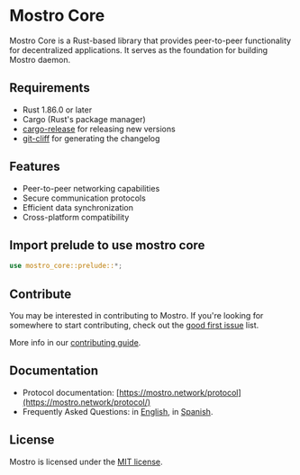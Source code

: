 # Mostro Core

Mostro Core is a Rust-based library that provides peer-to-peer functionality for decentralized applications. It serves as the foundation for building Mostro daemon.

## Requirements

- Rust 1.86.0 or later
- Cargo (Rust's package manager)
- [cargo-release](https://crates.io/crates/cargo-release) for releasing new versions
- [git-cliff](https://crates.io/crates/git-cliff) for generating the changelog

## Features

- Peer-to-peer networking capabilities
- Secure communication protocols
- Efficient data synchronization
- Cross-platform compatibility

## Import prelude to use mostro core

```rust
use mostro_core::prelude::*;
```

## Contribute

You may be interested in contributing to Mostro. If you're looking for somewhere to start contributing, check out the [good first issue](https://github.com/MostroP2P/mostro-core/labels/good%20first%20issue) list.

More info in our [contributing guide](contributing.md).

## Documentation

- Protocol documentation: [https://mostro.network/protocol](https://mostro.network/protocol/)
- Frequently Asked Questions: in [English](https://mostro.network/docs-english/), in [Spanish](https://mostro.network/docs-spanish/).

## License

Mostro is licensed under the [MIT license](LICENSE).